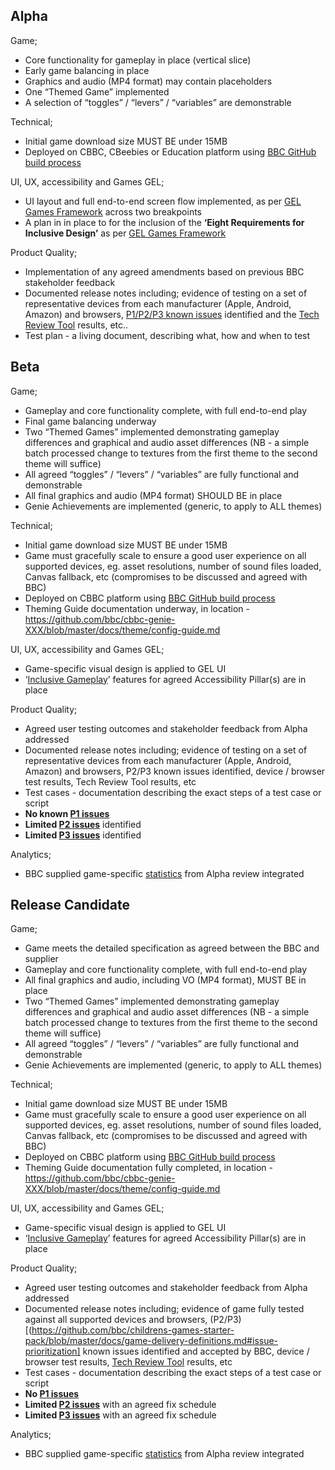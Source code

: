 ## Alpha

Game;
 * Core functionality for gameplay in place (vertical slice)
 * Early game balancing in place
 * Graphics and audio (MP4 format) may contain placeholders
 * One “Themed Game” implemented
 * A selection of “toggles” / “levers” / “variables” are demonstrable
 
 Technical;
 * Initial game download size MUST BE under 15MB
 * Deployed on CBBC, CBeebies or Education platform using [BBC GitHub build process](https://github.com/bbc/childrens-games-starter-pack/blob/master/docs/build-pipeline.md)
 
 UI, UX, accessibility and Games GEL;
 * UI layout and full end-to-end screen flow implemented, as per  [GEL Games Framework](http://www.bbc.co.uk/gel/guidelines/games-framework) across two breakpoints
 * A plan in in place to for the inclusion of the **‘Eight Requirements for Inclusive Design’** as per [GEL Games Framework](http://www.bbc.co.uk/gel/guidelines/games-framework)
 
Product Quality;
 * Implementation of any agreed amendments based on previous BBC stakeholder feedback
 * Documented release notes including; evidence of testing on a set of representative devices from each manufacturer (Apple, Android, Amazon) and browsers, [P1/P2/P3 known issues](https://github.com/bbc/childrens-games-starter-pack/blob/master/docs/game-delivery-definitions.md#issue-prioritization) identified and the [Tech Review Tool](https://github.com/bbc/childrens-games-starter-pack/blob/master/docs/tech-review-tool.md) results, etc..
 * Test plan - a living document, describing what, how and when to test
 
 ## Beta
 
Game;
 * Gameplay and core functionality complete, with full end-to-end play 
 * Final game balancing underway
 * Two “Themed Games” implemented demonstrating gameplay differences and graphical and audio asset differences (NB - a simple batch processed change to textures from the first theme to the second theme will suffice)
 * All agreed “toggles” / “levers” / “variables” are fully functional and demonstrable
 * All final graphics and audio (MP4 format) SHOULD BE in place
 * Genie Achievements are implemented (generic, to apply to ALL themes)
 
Technical;
 * Initial game download size MUST BE under 15MB
 * Game must gracefully scale to ensure a good user experience on all supported devices, eg. asset resolutions, number of sound files loaded, Canvas fallback, etc (compromises to be discussed and agreed with BBC)
 * Deployed on CBBC platform using [BBC GitHub build process](https://github.com/bbc/childrens-games-starter-pack/blob/master/docs/build-pipeline.md)
 * Theming Guide documentation underway, in location - https://github.com/bbc/cbbc-genie-XXX/blob/master/docs/theme/config-guide.md
 
UI, UX, accessibility and Games GEL;
 * Game-specific visual design is applied to GEL UI
 * ‘[Inclusive Gameplay](https://www.bbc.co.uk/gel/guidelines/how-to-design-accessible-games)’ features for agreed Accessibility Pillar(s) are in place
 
Product Quality;
 * Agreed user testing outcomes and stakeholder feedback from Alpha addressed
 * Documented release notes including; evidence of testing on a set of representative devices from each manufacturer (Apple, Android, Amazon) and browsers, P2/P3 known issues identified, device / browser test results, Tech Review Tool results, etc
 * Test cases - documentation describing the exact steps of a test case or script
 * **No known [P1 issues](https://github.com/bbc/childrens-games-starter-pack/blob/master/docs/game-delivery-definitions.md#issue-prioritization)**
 * **Limited [P2 issues](https://github.com/bbc/childrens-games-starter-pack/blob/master/docs/game-delivery-definitions.md#issue-prioritization)** identified
 * **Limited [P3 issues](https://github.com/bbc/childrens-games-starter-pack/blob/master/docs/game-delivery-definitions.md#issue-prioritization)** identified

Analytics;
 * BBC supplied game-specific [statistics](https://github.com/bbc/genie-starter-pack/blob/master/docs/development/stats.md) from Alpha review integrated
 
 ## Release Candidate
  
Game;
 * Game meets the detailed specification as agreed between the BBC and supplier
 * Gameplay and core functionality complete, with full end-to-end play
 * All final graphics and audio, including VO (MP4 format), MUST BE in place
 * Two “Themed Games” implemented demonstrating gameplay differences and graphical and audio asset differences (NB - a simple batch processed change to textures from the first theme to the second theme will suffice)
 * All agreed “toggles” / “levers” / “variables” are fully functional and demonstrable
 * Genie Achievements are implemented (generic, to apply to ALL themes)
 
Technical;
 * Initial game download size MUST BE under 15MB
 * Game must gracefully scale to ensure a good user experience on all supported devices, eg. asset resolutions, number of sound files loaded, Canvas fallback, etc (compromises to be discussed and agreed with BBC)
 * Deployed on CBBC platform using [BBC GitHub build process](https://github.com/bbc/childrens-games-starter-pack/blob/master/docs/build-pipeline.md)
 * Theming Guide documentation fully completed, in location - https://github.com/bbc/cbbc-genie-XXX/blob/master/docs/theme/config-guide.md
 
UI, UX, accessibility and Games GEL;
 * Game-specific visual design is applied to GEL UI
 * ‘[Inclusive Gameplay](https://www.bbc.co.uk/gel/guidelines/how-to-design-accessible-games)’ features for agreed Accessibility Pillar(s) are in place
 
Product Quality;
 * Agreed user testing outcomes and stakeholder feedback from Alpha addressed
 * Documented release notes including; evidence of game fully tested against all supported devices and browsers, (P2/P3)[(https://github.com/bbc/childrens-games-starter-pack/blob/master/docs/game-delivery-definitions.md#issue-prioritization] known issues identified and accepted by BBC, device / browser test results, [Tech Review Tool](https://github.com/bbc/childrens-games-starter-pack/blob/master/docs/tech-review-tool.md) results, etc
 * Test cases - documentation describing the exact steps of a test case or script
 * **No [P1 issues](https://github.com/bbc/childrens-games-starter-pack/blob/master/docs/game-delivery-definitions.md#issue-prioritization)**
 * **Limited [P2 issues](https://github.com/bbc/childrens-games-starter-pack/blob/master/docs/game-delivery-definitions.md#issue-prioritization)** with an agreed fix schedule
 * **Limited [P3 issues](https://github.com/bbc/childrens-games-starter-pack/blob/master/docs/game-delivery-definitions.md#issue-prioritization)** with an agreed fix schedule

Analytics;
 * BBC supplied game-specific [statistics](https://github.com/bbc/genie-starter-pack/blob/master/docs/development/stats.md) from Alpha review integrated
